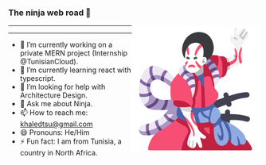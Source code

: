 ### The ninja web road 🍂

<img src="https://github.com/BangaFlow/BangaFlow/blob/master/images/kabuki.png" align="right" width="256" height="256"/>

***

---

- 🔭 I’m currently working on a private MERN project (Internship @TunisianCloud).
- 🌱 I’m currently learning react with typescript.
- 🤔 I’m looking for help with Architecture Design.
- 💬 Ask me about Ninja.
- 📫 How to reach me: khaledtsu@gmail.com
- 😄 Pronouns: He/Him
- ⚡ Fun fact: I am from Tunisia, a country in North Africa.
